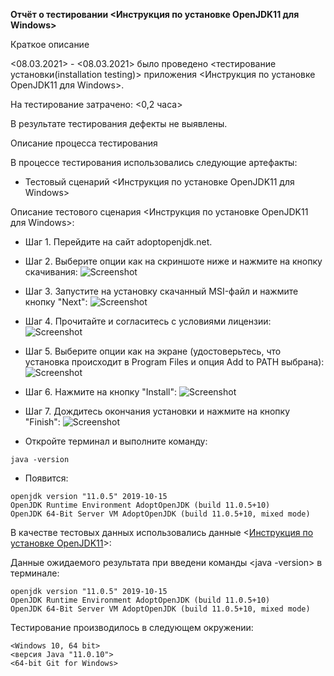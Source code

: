**Отчёт о тестировании <Инструкция по установке OpenJDK11 для Windows>**

Краткое описание

<08.03.2021> - <08.03.2021> было проведено <тестирование установки(installation testing)> приложения <Инструкция по установке OpenJDK11 для Windows>.

На тестирование затрачено: <0,2 часа>

В результате тестирования  дефекты не выявлены.

Описание процесса тестирования

В процессе тестирования использовались следующие артефакты:

* Тестовый сценарий <Инструкция по установке OpenJDK11 для Windows>

 Описание тестового сценария <Инструкция по установке OpenJDK11 для Windows>:

* Шаг 1. Перейдите на сайт adoptopenjdk.net.

* Шаг 2. Выберите опции как на скриншоте ниже и нажмите на кнопку скачивания: 
![Screenshot](https://github.com/netology-code/javaqa-homeworks/blob/master/intro/pic/win-adoptopenjdk.png)
* Шаг 3. Запустите на установку скачанный MSI-файл и нажмите кнопку "Next": 
![Screenshot](https://github.com/netology-code/javaqa-homeworks/blob/master/intro/pic/win-step1.png)

* Шаг 4. Прочитайте и согласитесь с условиями лицензии:
![Screenshot](https://github.com/netology-code/javaqa-homeworks/blob/master/intro/pic/win-step2.png) 

* Шаг 5. Выберите опции как на экране (удостоверьтесь, что установка происходит в Program Files и опция Add to PATH выбрана):
![Screenshot](https://github.com/netology-code/javaqa-homeworks/blob/master/intro/pic/win-step3.png)

* Шаг 6. Нажмите на кнопку "Install":
![Screenshot](https://github.com/netology-code/javaqa-homeworks/blob/master/intro/pic/win-step4.png)

* Шаг 7. Дождитесь окончания установки и нажмите на кнопку "Finish":
![Screenshot](https://github.com/netology-code/javaqa-homeworks/blob/master/intro/pic/win-step5.png)

* Откройте терминал и выполните команду:
```
java -version
```
* Появится:
```
openjdk version "11.0.5" 2019-10-15
OpenJDK Runtime Environment AdoptOpenJDK (build 11.0.5+10)
OpenJDK 64-Bit Server VM AdoptOpenJDK (build 11.0.5+10, mixed mode)
```


В качестве тестовых данных использовались данные <[Инструкция по установке OpenJDK11](https://github.com/netology-code/javaqa-homeworks/blob/master/intro/openjdk11-manual.md)>:

Данные ожидаемого результата при введени команды <java -version> в терминале:
```
openjdk version "11.0.5" 2019-10-15
OpenJDK Runtime Environment AdoptOpenJDK (build 11.0.5+10)
OpenJDK 64-Bit Server VM AdoptOpenJDK (build 11.0.5+10, mixed mode)
```

Тестирование производилось в следующем окружении:

    <Windows 10, 64 bit>
    <версия Java "11.0.10">
    <64-bit Git for Windows>